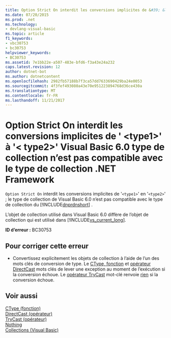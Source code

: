 ```yaml
---
title: Option Strict On interdit les conversions implicites de &#39; &lt;type1&gt;&#39; à &#39;&lt; type2&gt;&#39; Visual Basic 6.0 type de collection n’est pas compatible avec le type de collection .NET Framework
ms.date: 07/20/2015
ms.prod: .net
ms.technology:
- devlang-visual-basic
ms.topic: article
f1_keywords:
- vbc30753
- bc30753
helpviewer_keywords:
- BC30753
ms.assetid: 7e1bb22e-a507-483e-bfd6-f3a43e24a232
caps.latest.revision: 12
author: dotnet-bot
ms.author: dotnetcontent
ms.openlocfilehash: 2982fb57188b7f3ca57dd7633690429ba24e0053
ms.sourcegitcommit: 4f3fef493080a43e70e951223894768d36ce430a
ms.translationtype: MT
ms.contentlocale: fr-FR
ms.lasthandoff: 11/21/2017
---
```

# <a name="option-strict-on-disallows-implicit-conversions-from-39lttype1gt39-to-39lttype2gt39-the-visual-basic-60-collection-type-is-not-compatible-with-the-net-framework-collection-type"></a>Option Strict On interdit les conversions implicites de &#39; &lt;type1&gt;&#39; à &#39;&lt; type2&gt;&#39; Visual Basic 6.0 type de collection n’est pas compatible avec le type de collection .NET Framework
`Option Strict On` interdit les conversions implicites de '`<type1>`' en '`<type2>`' ; le type de collection de Visual Basic 6.0 n’est pas compatible avec le type de collection du [!INCLUDE[dnprdnshort](~/includes/dnprdnshort-md.md)] .  
  
 L’objet de collection utilisé dans Visual Basic 6.0 diffère de l’objet de collection qui est utilisé dans [!INCLUDE[vs_current_long](~/includes/vs-current-long-md.md)].  
  
 **ID d’erreur :** BC30753  
  
## <a name="to-correct-this-error"></a>Pour corriger cette erreur  
  
-   Convertissez explicitement les objets de collection à l’aide de l’un des mots clés de conversion de type. Le [CType, fonction](../../visual-basic/language-reference/functions/ctype-function.md) et [opérateur DirectCast](../../visual-basic/language-reference/operators/directcast-operator.md) mots clés de lever une exception au moment de l’exécution si la conversion échoue. Le [opérateur TryCast](../../visual-basic/language-reference/operators/trycast-operator.md) mot-clé renvoie [rien](../../visual-basic/language-reference/nothing.md) si la conversion échoue.  
  
## <a name="see-also"></a>Voir aussi  
 [CType (fonction)](../../visual-basic/language-reference/functions/ctype-function.md)  
 [DirectCast (opérateur)](../../visual-basic/language-reference/operators/directcast-operator.md)  
 [TryCast (opérateur)](../../visual-basic/language-reference/operators/trycast-operator.md)  
 [Nothing](../../visual-basic/language-reference/nothing.md)  
 [Collections (Visual Basic)](~/docs/visual-basic/programming-guide/concepts/collections.md)
